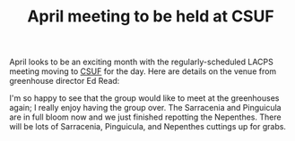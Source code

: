 ﻿---
layout: post
title: April meeting to be held at CSUF
redirect_from: "/node/36"
---

<div class="field field-name-body field-type-text-with-summary field-label-hidden"><div class="field-items"><div class="field-item even"><p>April looks to be an exciting month with the regularly-scheduled LACPS meeting moving to <a href="http://biology.fullerton.edu/facilities/greenhouse/" alt="">CSUF</a> for the day. Here are details on the venue from greenhouse director Ed Read:</p>
<p>I'm so happy to see that the group would like to meet at the greenhouses again; I really enjoy having the group over. The Sarracenia and Pinguicula are in full bloom now and we just finished repotting the Nepenthes. There will be lots of Sarracenia, Pinguicula, and Nepenthes cuttings up for grabs. </p></div></div></div>
